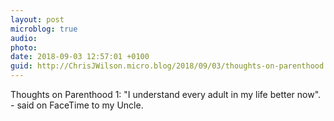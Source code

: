 ```yaml
---
layout: post
microblog: true
audio: 
photo: 
date: 2018-09-03 12:57:01 +0100
guid: http://ChrisJWilson.micro.blog/2018/09/03/thoughts-on-parenthood.html
---
```

Thoughts on Parenthood 1: "I understand every adult in my life better now". - said on FaceTime to my Uncle. 
